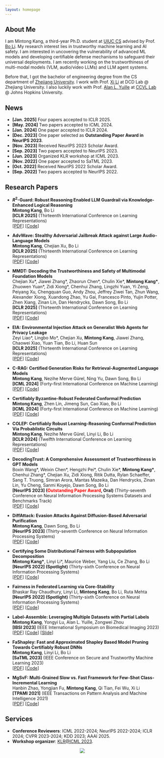 ```yaml
---
layout: homepage
---
```


## About Me

I am Mintong Kang, a third-year Ph.D. student at [UIUC CS](https://cs.illinois.edu/) advised by Prof. [Bo Li](https://aisecure.github.io/).
My research interest lies in trustworthy machine learning and AI safety. I am interested in uncovering the vulnerability of advanced ML models and developing certifiable defense mechanisms to safeguard their universal deployments. I am recently working on the trustworthiness of multi-modal models (VLM, audio/video LLMs) and LLM agent systems.

[//]: # (My research interest lies in **trustworthy machine learning including robustness, fairness, and uncertainty quantification**.)

[//]: # (Recently, I am interested in the trustworthiness properties of *large language models* and *diffusion models*. )

[//]: # (I am working on exploring the vulnerabilities of them and develop more robust and reliable applications with them in practice.)

Before that, I got the bachelor of engineering degree from the CS department of [Zhejiang University](https://www.zju.edu.cn/english/). 
I work with Prof. [Xi Li](https://scholar.google.com.au/citations?user=TYNPJQMAAAAJ&hl=en) at DCD Lab @ Zhejiang University. I also luckily work with Prof. [Alan L. Yuille](https://www.cs.jhu.edu/~ayuille/) at [CCVL Lab](https://ccvl.jhu.edu/team/) @ Johns Hopkins University.

<!-- ## Research Interests

- **Computer Vision:** image recognition, image generation, video captioning
- **Machine Learning:** meta-learning, incremental learning, transfer learning -->

## News
- **[Jan. 2025]** Four papers accepted to ICLR 2025.
- **[May. 2024]** Two papers accepted to ICML 2024.
- **[Jan. 2024]** One paper accepted to ICLR 2024.
- **[Dec. 2023]** One paper selected as **Outstanding Paper Award in NeurIPS 2023**.
- **[Nov. 2023]** Received NeurIPS 2023 Scholar Award.
- **[Sep. 2023]** Two papers accepted to NeurIPS 2023.
- **[Jun. 2023]** Organized KLR workshop at ICML 2023.
- **[Nov. 2022]** One paper accepted to SaTML 2023.
- **[Oct. 2022]** Received NeurIPS 2022 Scholar Award.
- **[Sep. 2022]** Two papers accepted to NeurIPS 2022.

[//]: # (- **[Aug. 2022]** Began study at UIUC.)

[//]: # (- **[Jun. 2022]** Graduated from CS department of Zhejian University.)

## Research Papers

- **$R^2$-Guard: Robust Reasoning Enabled LLM Guardrail via Knowledge-Enhanced Logical Reasoning**
  <br>
  **Mintong Kang**, Bo Li<br>
  **[ICLR 2025]** (Thirteenth International Conference on Learning Representations)
  <br>
  [[PDF](https://arxiv.org/abs/2407.05557)] [[Code](https://github.com/kangmintong/R-2-Guard)]

- **AdvWave: Stealthy Adversarial Jailbreak Attack against Large Audio-Language Models**
  <br>
  **Mintong Kang**, Chejian Xu, Bo Li<br>
  **[ICLR 2025]** (Thirteenth International Conference on Learning Representations)
  <br>
  [[PDF](https://arxiv.org/abs/2412.08608)] [[Code](https://github.com/kangmintong/AdvWave)]

- **MMDT: Decoding the Trustworthiness and Safety of Multimodal Foundation Models**
  <br>
  Chejian Xu\*, Jiawei Zhang\*, Zhaorun Chen\*, Chulin Xie\*, **Mintong Kang\***, Zhuowen Yuan\*, Zidi Xiong\*, Chenhui Zhang, Lingzhi Yuan, Yi Zeng, Peiyang Xu, Chengquan Guo, Andy Zhou, Jeffrey Ziwei Tan, Zhun Wang, Alexander Xiong, Xuandong Zhao, Yu Gai, Francesco Pinto, Yujin Potter, Zhen Xiang, Zinan Lin, Dan Hendrycks, Dawn Song, Bo Li<br>
  **[ICLR 2025]** (Thirteenth International Conference on Learning Representations)
  <br>
  [[PDF](https://openreview.net/pdf?id=qIbbBSzH6n)] [[Code]()]

- **EIA: Environmental Injection Attack on Generalist Web Agents for Privacy Leakage**
  <br>
  Zeyi Liao\*, Lingbo Mo\*, Chejian Xu, **Mintong Kang**, Jiawei Zhang, Chaowei Xiao, Yuan Tian, Bo Li, Huan Sun<br>
  **[ICLR 2025]** (Thirteenth International Conference on Learning Representations)
  <br>
  [[PDF](https://arxiv.org/abs/2409.11295)] [[Code](https://github.com/OSU-NLP-Group/EIA_against_webagent)]

- **C-RAG: Certified Generation Risks for Retrieval-Augmented Language Models**
  <br>
  **Mintong Kang**, Nezihe Merve Gürel, Ning Yu, Dawn Song, Bo Li<br>
  **[ICML 2024]** (Forty-first International Conference on Machine Learning)
  <br>
  [[PDF](https://arxiv.org/abs/2402.03181)] [[Code](https://github.com/kangmintong/C-RAG)]

- **Certifiably Byzantine-Robust Federated Conformal Prediction**
  <br>
  **Mintong Kang**, Zhen Lin, Jimeng Sun, Cao Xiao, Bo Li 
  <br>
  **[ICML 2024]** (Forty-first International Conference on Machine Learning)
  <br>
  [[PDF](https://kangmintong.github.io/)] [[Code](https://kangmintong.github.io/)]

- **COLEP: Certifiably Robust Learning-Reasoning
Conformal Prediction Via Probablistic Circuits**
  <br>
  **Mintong Kang**, Nezihe Merve Gürel, Linyi Li, Bo Li
  <br>
  **[ICLR 2024]** (Twelfth International Conference on Learning Representations)
  <br>
 [[PDF](https://openreview.net/pdf/5474fcebe1d501f4ff6281d26b70f82bc74d67cc.pdf)] [[Code](https://github.com/kangmintong)]

- **DecodingTrust: A Comprehensive Assessment of Trustworthiness in GPT Models**
  <br>
  Boxin Wang\*, Weixin Chen\*, Hengzhi Pei\*, Chulin Xie\*, **Mintong Kang\***, Chenhui Zhang\*, Chejian Xu, Zidi Xiong, Ritik Dutta, Rylan Schaeffer, Sang T. Truong, Simran Arora, Mantas Mazeika, Dan Hendrycks, Zinan Lin, Yu Cheng, Sanmi Koyejo, Dawn Song, Bo Li
  <br>
   **[NeurIPS 2023] (<span style="color:red">Outstanding Paper Award</span>, Oral)** (Thirty-seventh Conference on Neural Information Processing Systems Datasets and Benchmarks Track)
  <br>
 [[PDF](https://arxiv.org/abs/2306.11698)] [[Code](https://github.com/AI-secure/DecodingTrust)]

- **DiffAttack: Evasion Attacks Against Diffusion-Based Adversarial Purification**
  <br>
  **Mintong Kang**, Dawn Song, Bo Li
  <br>
  **[NeurIPS 2023]** (Thirty-seventh Conference on Neural Information Processing Systems)
  <br>
 [[PDF](https://openreview.net/pdf?id=QB7ot7p6j7)] [[Code](https://github.com/kangmintong/DiffAttack)]

- **Certifying Some Distributional Fairness with Subpopulation Decomposition**
  <br>
  **Mintong Kang\***, Linyi Li\*, Maurice Weber, Yang Liu, Ce Zhang, Bo Li
  <br>
  **[NeurIPS 2022] (Spotlight)** (Thirty-sixth Conference on Neural Information Processing Systems)
  <br>
  [[PDF](https://arxiv.org/abs/2205.15494)] [[Code](https://github.com/AI-secure/Certified-Fairness)]

- **Fairness in Federated Learning via Core-Stability**
  <br>
  Bhaskar Ray Chaudhury, Linyi Li, **Mintong Kang**, Bo Li, Ruta Mehta
  <br>
  **[NeurIPS 2022] (Spotlight)** (Thirty-sixth Conference on Neural Information Processing Systems)
  <br>
  [[PDF](https://arxiv.org/abs/2211.02091)] [[Code](https://openreview.net/attachment?id=lKULHf7oFDo&name=supplementary_material)]

- **Label-Assemble: Leveraging Multiple Datasets with Partial Labels**
  <br>
  **Mintong Kang**, Yongyi Lu, Alan L. Yuille, Zongwei Zhou
  <br>
  **[IBSI 2023]** (IEEE International Symposium on Biomedical Imaging 2023)
  <br>
  [[PDF](https://arxiv.org/abs/2109.12265)] [[Code](https://github.com/mrgiovanni/labelassemble)] [[Slide](https://d5b3ebbb-7f8d-4011-9114-d87f4a930447.filesusr.com/ugd/deaea1_d6c4a2b816f442209fbce205fc795b5a.pdf)]

- **FaShapley: Fast and Approximated Shapley Based Model Pruning Towards Certifiably Robust DNNs**
  <br>
  **Mintong Kang**, Linyi Li, Bo Li
  <br>
  **[SaTML 2023]** (IEEE Conference on Secure and Trustworthy Machine Learning 2023)
  <br>
  [[PDF](https://openreview.net/pdf?id=mJF9_Fs52ut)] [[Code](https://github.com/kangmintong/FaShapley)]
  
- **MgSvF: Multi-Grained Slow vs. Fast Framework for Few-Shot Class-Incremental Learning**
  <br>
  Hanbin Zhao, Yongjian Fu, **Mintong Kang**, Qi Tian, Fei Wu, Xi Li
  <br>
  **[TPAMI 2021]** (IEEE Transactions on Pattern Analysis and Machine Intelligence 2021)
  <br>
  [[PDF](https://arxiv.org/abs/2006.15524)] [[Code](https://kangmintong.github.io/)]

## Services

- **Conference Reviewers**: ICML 2022-2024; NeurIPS 2022-2024; ICLR 2024; CVPR 2023-2024; KDD 2023; AAAI 2025.
- **Workshop organizer**: [KLR@ICML 2023](https://klr-icml2023.github.io/).

<center>
<a href='https://clustrmaps.com/site/1by9t'  title='Visit tracker'><img src='//clustrmaps.com/map_v2.png?cl=ffffff&w=300&t=n&d=KqKgtJwYxmYzi4RLxWRAJPwn1wbpJJPQNzALkOEZUSc&co=7ec0ef&ct=ffffff'/></a>
</center>
